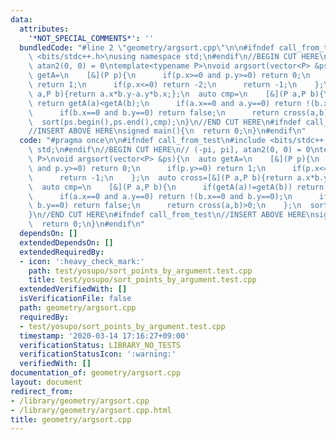 ```yaml
---
data:
  attributes:
    '*NOT_SPECIAL_COMMENTS*': ''
  bundledCode: "#line 2 \"geometry/argsort.cpp\"\n\n#ifndef call_from_test\n#include\
    \ <bits/stdc++.h>\nusing namespace std;\n#endif\n//BEGIN CUT HERE\n// (-pi, pi],\
    \ atan2(0, 0) = 0\ntemplate<typename P>\nvoid argsort(vector<P> &ps){\n  auto\
    \ getA=\n    [&](P p){\n      if(p.x>=0 and p.y>=0) return 0;\n      if(p.y>=0)\
    \ return 1;\n      if(p.x<=0) return -2;\n      return -1;\n    };\n  auto cross=[&](P\
    \ a,P b){return a.x*b.y-a.y*b.x;};\n  auto cmp=\n    [&](P a,P b){\n      if(getA(a)!=getA(b))\
    \ return getA(a)<getA(b);\n      if(a.x==0 and a.y==0) return !(b.x==0 and b.y==0);\n\
    \      if(b.x==0 and b.y==0) return false;\n      return cross(a,b)>0;\n    };\n\
    \  sort(ps.begin(),ps.end(),cmp);\n}\n//END CUT HERE\n#ifndef call_from_test\n\
    //INSERT ABOVE HERE\nsigned main(){\n  return 0;\n}\n#endif\n"
  code: "#pragma once\n\n#ifndef call_from_test\n#include <bits/stdc++.h>\nusing namespace\
    \ std;\n#endif\n//BEGIN CUT HERE\n// (-pi, pi], atan2(0, 0) = 0\ntemplate<typename\
    \ P>\nvoid argsort(vector<P> &ps){\n  auto getA=\n    [&](P p){\n      if(p.x>=0\
    \ and p.y>=0) return 0;\n      if(p.y>=0) return 1;\n      if(p.x<=0) return -2;\n\
    \      return -1;\n    };\n  auto cross=[&](P a,P b){return a.x*b.y-a.y*b.x;};\n\
    \  auto cmp=\n    [&](P a,P b){\n      if(getA(a)!=getA(b)) return getA(a)<getA(b);\n\
    \      if(a.x==0 and a.y==0) return !(b.x==0 and b.y==0);\n      if(b.x==0 and\
    \ b.y==0) return false;\n      return cross(a,b)>0;\n    };\n  sort(ps.begin(),ps.end(),cmp);\n\
    }\n//END CUT HERE\n#ifndef call_from_test\n//INSERT ABOVE HERE\nsigned main(){\n\
    \  return 0;\n}\n#endif\n"
  dependsOn: []
  extendedDependsOn: []
  extendedRequiredBy:
  - icon: ':heavy_check_mark:'
    path: test/yosupo/sort_points_by_argument.test.cpp
    title: test/yosupo/sort_points_by_argument.test.cpp
  extendedVerifiedWith: []
  isVerificationFile: false
  path: geometry/argsort.cpp
  requiredBy:
  - test/yosupo/sort_points_by_argument.test.cpp
  timestamp: '2020-03-14 17:16:27+09:00'
  verificationStatus: LIBRARY_NO_TESTS
  verificationStatusIcon: ':warning:'
  verifiedWith: []
documentation_of: geometry/argsort.cpp
layout: document
redirect_from:
- /library/geometry/argsort.cpp
- /library/geometry/argsort.cpp.html
title: geometry/argsort.cpp
---
```

